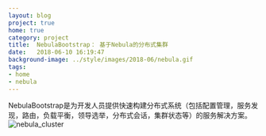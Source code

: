 ```yaml
---
layout: blog
project: true
home: true
category: project
title:  NebulaBootstrap： 基于Nebula的分布式集群
date:   2018-06-10 16:19:47
background-image: ../style/images/2018-06/nebula.gif
tags:
- home
- nebula
---
```


NebulaBootstrap是为开发人员提供快速构建分布式系统（包括配置管理，服务发现，路由，负载平衡，领导选举，分布式会话，集群状态等）的服务解决方案。
![nebula_cluster]({{site.url}}/style/images/2018-06/nebula_cluster.png)

